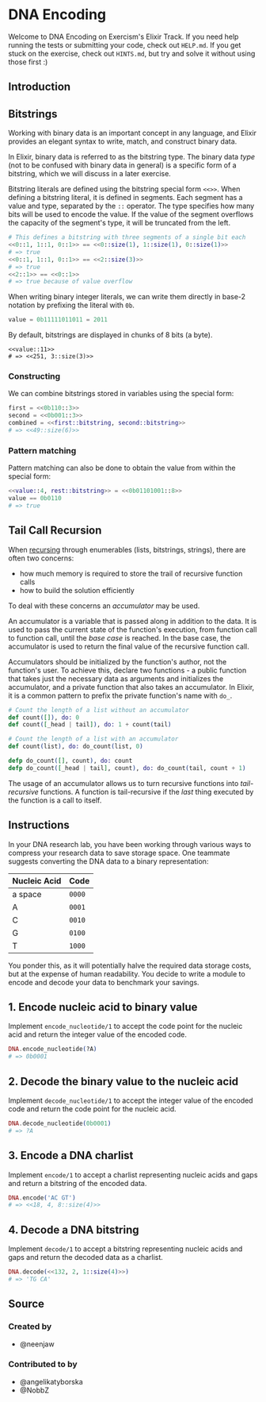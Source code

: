 # DNA Encoding

Welcome to DNA Encoding on Exercism's Elixir Track.
If you need help running the tests or submitting your code, check out `HELP.md`.
If you get stuck on the exercise, check out `HINTS.md`, but try and solve it without using those first :)

## Introduction

## Bitstrings

Working with binary data is an important concept in any language, and Elixir provides an elegant syntax to write, match, and construct binary data.

In Elixir, binary data is referred to as the bitstring type. The binary data _type_ (not to be confused with binary data in general) is a specific form of a bitstring, which we will discuss in a later exercise.

Bitstring literals are defined using the bitstring special form `<<>>`. When defining a bitstring literal, it is defined in segments. Each segment has a value and type, separated by the `::` operator. The type specifies how many bits will be used to encode the value. If the value of the segment overflows the capacity of the segment's type, it will be truncated from the left.

```elixir
# This defines a bitstring with three segments of a single bit each
<<0::1, 1::1, 0::1>> == <<0::size(1), 1::size(1), 0::size(1)>>
# => true
<<0::1, 1::1, 0::1>> == <<2::size(3)>>
# => true
<<2::1>> == <<0::1>>
# => true because of value overflow
```

When writing binary integer literals, we can write them directly in base-2 notation by prefixing the literal with `0b`.

```elixir
value = 0b11111011011 = 2011
```

By default, bitstrings are displayed in chunks of 8 bits (a byte).

```
<<value::11>>
# => <<251, 3::size(3)>>
```

### Constructing

We can combine bitstrings stored in variables using the special form:

```elixir
first = <<0b110::3>>
second = <<0b001::3>>
combined = <<first::bitstring, second::bitstring>>
# => <<49::size(6)>>
```

### Pattern matching

Pattern matching can also be done to obtain the value from within the special form:

```elixir
<<value::4, rest::bitstring>> = <<0b01101001::8>>
value == 0b0110
# => true
```

## Tail Call Recursion

When [recursing][exercism-recursion] through enumerables (lists, bitstrings, strings), there are often two concerns:

- how much memory is required to store the trail of recursive function calls
- how to build the solution efficiently

To deal with these concerns an _accumulator_ may be used.

An accumulator is a variable that is passed along in addition to the data. It is used to pass the current state of the function's execution, from function call to function call, until the _base case_ is reached. In the base case, the accumulator is used to return the final value of the recursive function call.

Accumulators should be initialized by the function's author, not the function's user. To achieve this, declare two functions - a public function that takes just the necessary data as arguments and initializes the accumulator, and a private function that also takes an accumulator. In Elixir, it is a common pattern to prefix the private function's name with `do_`.

```elixir
# Count the length of a list without an accumulator
def count([]), do: 0
def count([_head | tail]), do: 1 + count(tail)

# Count the length of a list with an accumulator
def count(list), do: do_count(list, 0)

defp do_count([], count), do: count
defp do_count([_head | tail], count), do: do_count(tail, count + 1)
```

The usage of an accumulator allows us to turn recursive functions into _tail-recursive_ functions. A function is tail-recursive if the _last_ thing executed by the function is a call to itself.

[exercism-recursion]: https://exercism.org/tracks/elixir/concepts/recursion

## Instructions

In your DNA research lab, you have been working through various ways to compress your research data to save storage space. One teammate suggests converting the DNA data to a binary representation:

| Nucleic Acid | Code   |
| ------------ | ------ |
| a space      | `0000` |
| A            | `0001` |
| C            | `0010` |
| G            | `0100` |
| T            | `1000` |

You ponder this, as it will potentially halve the required data storage costs, but at the expense of human readability. You decide to write a module to encode and decode your data to benchmark your savings.

## 1. Encode nucleic acid to binary value

Implement `encode_nucleotide/1` to accept the code point for the nucleic acid and return the integer value of the encoded code.

```elixir
DNA.encode_nucleotide(?A)
# => 0b0001
```

## 2. Decode the binary value to the nucleic acid

Implement `decode_nucleotide/1` to accept the integer value of the encoded code and return the code point for the nucleic acid.

```elixir
DNA.decode_nucleotide(0b0001)
# => ?A
```

## 3. Encode a DNA charlist

Implement `encode/1` to accept a charlist representing nucleic acids and gaps and return a bitstring of the encoded data.

```elixir
DNA.encode('AC GT')
# => <<18, 4, 8::size(4)>>
```

## 4. Decode a DNA bitstring

Implement `decode/1` to accept a bitstring representing nucleic acids and gaps and return the decoded data as a charlist.

```elixir
DNA.decode(<<132, 2, 1::size(4)>>)
# => 'TG CA'
```

## Source

### Created by

- @neenjaw

### Contributed to by

- @angelikatyborska
- @NobbZ